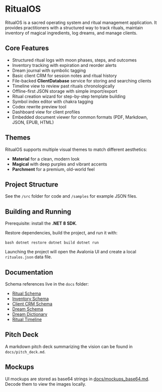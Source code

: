 # RitualOS

RitualOS is a sacred operating system and ritual management application.
It provides practitioners with a structured way to track rituals, maintain
inventory of magical ingredients, log dreams, and manage clients.

## Core Features
- Structured ritual logs with moon phases, steps, and outcomes
- Inventory tracking with expiration and reorder alerts
- Dream journal with symbolic tagging
- Basic client CRM for session notes and ritual history
- File-backed **ClientDatabase** service for storing and searching clients
- Timeline view to review past rituals chronologically
- Offline-first JSON storage with simple import/export
- Ritual creation wizard for step-by-step template building
- Symbol index editor with chakra tagging
- Codex rewrite preview tool
- Dashboard view for client profiles
- Embedded document viewer for common formats (PDF, Markdown, JSON, EPUB, HTML)

## Themes
RitualOS supports multiple visual themes to match different aesthetics:
- **Material** for a clean, modern look
- **Magical** with deep purples and vibrant accents
- **Parchment** for a premium, old-world feel

## Project Structure
See the `/src` folder for code and `/samples` for example JSON files.

## Building and Running
Prerequisite: install the **.NET 8 SDK**.

Restore dependencies, build the project, and run it with:

`​`​`bash
dotnet restore
dotnet build
dotnet run
`​`​`

Launching the project will open the Avalonia UI and create a local `ritualos.json` data file.

## Documentation
Schema references live in the `docs` folder:
- [Ritual Schema](docs/ritual_schema.md)
- [Inventory Schema](docs/inventory_schema.md)
- [Client CRM Schema](docs/crm_schema.md)
- [Dream Schema](docs/dream_schema.md)
- [Dream Dictionary](docs/DreamDictionary/RitualOS_Dream_Dictionary.md)
- [Ritual Timeline](docs/ritual_timeline.md)


## Pitch Deck
A markdown pitch deck summarizing the vision can be found in `docs/pitch_deck.md`.


## Mockups
UI mockups are stored as base64 strings in [docs/mockups_base64.md](docs/mockups_base64.md). Decode them to view the images locally.